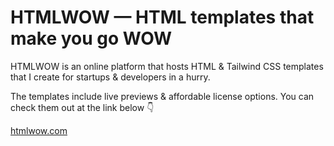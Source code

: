 # HTMLWOW — HTML templates that make you go WOW

HTMLWOW is an online platform that hosts HTML & Tailwind CSS templates that I create for startups & developers in a hurry.

The templates include live previews & affordable license options. You can check them out at the link below 👇

[htmlwow.com](https://www.htmlwow.com)
